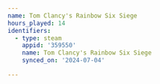 ```yaml
---
name: Tom Clancy's Rainbow Six Siege
hours_played: 14
identifiers:
  - type: steam
    appid: '359550'
    name: Tom Clancy's Rainbow Six Siege
    synced_on: '2024-07-04'

---
```

